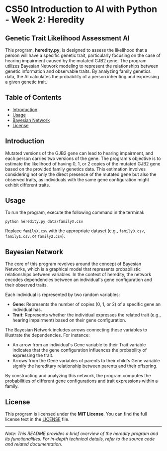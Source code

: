 # CS50 Introduction to AI with Python - Week 2: Heredity

## Genetic Trait Likelihood Assessment AI

This program, **heredity.py**, is designed to assess the likelihood that a person will have a specific genetic trait, particularly focusing on the case of hearing impairment caused by the mutated GJB2 gene. The program utilizes Bayesian Network modeling to represent the relationships between genetic information and observable traits. By analyzing family genetics data, the AI calculates the probability of a person inheriting and expressing a given genetic trait.

## Table of Contents

- [Introduction](#introduction)
- [Usage](#usage)
- [Bayesian Network](#bayesian-network)
- [License](#license)

## Introduction

Mutated versions of the GJB2 gene can lead to hearing impairment, and each person carries two versions of the gene. The program's objective is to estimate the likelihood of having 0, 1, or 2 copies of the mutated GJB2 gene based on the provided family genetics data. This estimation involves considering not only the direct presence of the mutated gene but also the observed traits, as individuals with the same gene configuration might exhibit different traits.

## Usage

To run the program, execute the following command in the terminal:

```shell
python heredity.py data/familyX.csv
```

Replace `familyX.csv` with the appropriate dataset (e.g., `family0.csv`, `family1.csv`, or `family2.csv`).

## Bayesian Network

The core of this program revolves around the concept of Bayesian Networks, which is a graphical model that represents probabilistic relationships between variables. In the context of heredity, the network encodes dependencies between an individual's gene configuration and their observed traits.

Each individual is represented by two random variables:
- **Gene**: Represents the number of copies (0, 1, or 2) of a specific gene an individual has.
- **Trait**: Represents whether the individual expresses the related trait (e.g., hearing impairment) based on their gene configuration.

The Bayesian Network includes arrows connecting these variables to illustrate the dependencies. For instance:
- An arrow from an individual's Gene variable to their Trait variable indicates that the gene configuration influences the probability of expressing the trait.
- Arrows from the Gene variables of parents to their child's Gene variable signify the hereditary relationship between parents and their offspring.

By constructing and analyzing this network, the program computes the probabilities of different gene configurations and trait expressions within a family.

## License

This program is licensed under the **MIT License**. You can find the full license text in the [LICENSE](LICENSE) file.

---

*Note: This README provides a brief overview of the heredity program and its functionalities. For in-depth technical details, refer to the source code and related documentation.*

